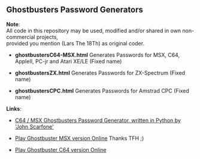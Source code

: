 Ghostbusters Password Generators
-

**Note**:  
All code in this repository may be used, modified and/or shared in own non-commercial projects,  
provided you mention (Lars The 18Th) as original coder.  

- **ghostbustersC64-MSX.html**
Generates Passwords for MSX, C64, AppleII, PC-jr and Atari XE/LE (Fixed name)

- **ghostbustersZX.html**
Generates Passwords for ZX-Spectrum (Fixed name)

- **ghostbustersCPC.html**
Generates Passwords for Amstrad CPC (Fixed name)



 **Links**:  
 - [C64 / MSX Ghostbusters Password Generator, written in Python by 'John Scarfone'](https://github.com/lagomorph/gbaccount)

 - [Play Ghostbuster MSX version Online](https://www.file-hunter.com/MSX/index.php?id=ghostbusters) Thanks TFH ;)

 - [Play Ghostbuster C64 version Online](https://www.vizzed.com/emulators/online/retroarch/1.8.9/index.php?system=c64&core=vice_x64&file=ghostbusters.prg&playcode=4&bios=&libname=c64&corename=&touchoverlay=&videodriver=gl&audiodriver=rwebpad&inputdriver=rwebinput&scale=3&joypaddriver=&audioresampler=&cameradriver=&menudriver=&videocontextdriver=)
